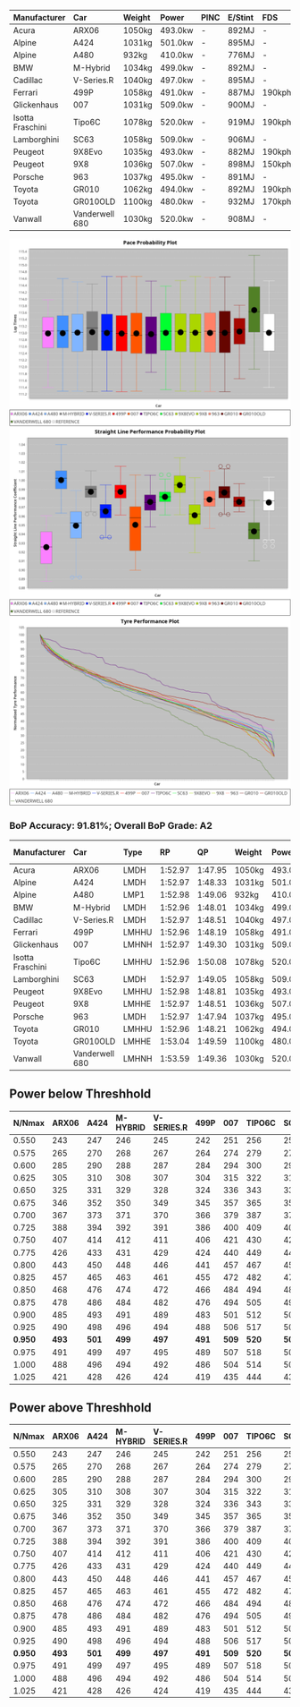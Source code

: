 | Manufacturer     | Car            | Weight | Power   | PINC    | E/Stint | FDS     |
|:-|:-|:-|:-|:-|:-|:-|
| Acura            | ARX06          | 1050kg | 493.0kw |    -    | 892MJ   |    -    |
| Alpine           | A424           | 1031kg | 501.0kw |    -    | 895MJ   |    -    |
| Alpine           | A480           | 932kg  | 410.0kw |    -    | 776MJ   |    -    |
| BMW              | M-Hybrid       | 1034kg | 499.0kw |    -    | 892MJ   |    -    |
| Cadillac         | V-Series.R     | 1040kg | 497.0kw |    -    | 895MJ   |    -    |
| Ferrari          | 499P           | 1058kg | 491.0kw |    -    | 887MJ   | 190kph  |
| Glickenhaus      | 007            | 1031kg | 509.0kw |    -    | 900MJ   |    -    |
| Isotta Fraschini | Tipo6C         | 1078kg | 520.0kw |    -    | 919MJ   | 190kph  |
| Lamborghini      | SC63           | 1058kg | 509.0kw |    -    | 906MJ   |    -    |
| Peugeot          | 9X8Evo         | 1035kg | 493.0kw |    -    | 882MJ   | 190kph  |
| Peugeot          | 9X8            | 1036kg | 507.0kw |    -    | 898MJ   | 150kph  |
| Porsche          | 963            | 1037kg | 495.0kw |    -    | 891MJ   |    -    |
| Toyota           | GR010          | 1062kg | 494.0kw |    -    | 892MJ   | 190kph  |
| Toyota           | GR010OLD       | 1100kg | 480.0kw |    -    | 932MJ   | 170kph  |
| Vanwall          | Vanderwell 680 | 1030kg | 520.0kw |    -    | 908MJ   |    -    |

![PACECHART](./IMG/AUTO.png)
![STRAIGHTLINEPERFORMANCECHART](./IMG/AUTO_sp.png)
![TYREPERFORMANCECHART](./IMG/AUTO_tw.png)

### BoP Accuracy: 91.81%; Overall BoP Grade: A2
| Manufacturer     | Car            | Type  | RP      | QP      | Weight | Power¹  | Threshhold | PINC    | Power²   | E/Stint | AVG Vmax  | FDS     | RDLC | L/Stint | BOP-Grade | Model Accuracy | Model Points | Match%  | SimDiff |
|:-|:-|:-|:-|:-|:-|:-|:-|:-|:-|:-|:-|:-|:-|:-|:-|:-|:-|:-|:-|
| Acura            | ARX06          | LMDH  | 1:52.97 | 1:47.95 | 1050kg | 493.0kw | 0.0kph     |    -    | 493.00kw |  892MJ  | 277.50kph |    -    | 1.02 | 29      | +B2       | 100.00%        | 996          | 80.63%  | ±0.38s  |
| Alpine           | A424           | LMDH  | 1:52.97 | 1:48.33 | 1031kg | 501.0kw | 0.0kph     |    -    | 501.00kw |  895MJ  | 290.28kph |    -    | 1.02 | 29      | ~A1       | 99.61%         | 762          | 100.00% | #       |
| Alpine           | A480           | LMP1  | 1:52.98 | 1:49.06 |  932kg | 410.0kw | 0.0kph     |    -    | 410.00kw |  776MJ  | 278.84kph |    -    | 1.00 | 28      | ~A1       | 100.00%        | 1173         | 98.45%  | ±0.75s  |
| BMW              | M-Hybrid       | LMDH  | 1:52.96 | 1:48.01 | 1034kg | 499.0kw | 0.0kph     |    -    | 499.00kw |  892MJ  | 287.88kph |    -    | 1.02 | 29      | ~A1       | 100.00%        | 1826         | 96.40%  | ±1.13s  |
| Cadillac         | V-Series.R     | LMDH  | 1:52.97 | 1:48.51 | 1040kg | 497.0kw | 0.0kph     |    -    | 497.00kw |  895MJ  | 284.24kph |    -    | 1.02 | 29      | ~A1       | 99.00%         | 3184         | 100.00% | ±0.38s  |
| Ferrari          | 499P           | LMHHU | 1:52.96 | 1:48.19 | 1058kg | 491.0kw | 0.0kph     |    -    | 491.00kw |  887MJ  | 285.92kph | 190kph  | 1.03 | 30      | ~A1       | 98.07%         | 3550         | 100.00% | ±1.26s  |
| Glickenhaus      | 007            | LMHNH | 1:52.97 | 1:49.30 | 1031kg | 509.0kw | 0.0kph     |    -    | 509.00kw |  900MJ  | 283.77kph |    -    | 0.96 | 29      | ~A1       | 94.48%         | 2311         | 100.00% | ±0.75s  |
| Isotta Fraschini | Tipo6C         | LMHHU | 1:52.96 | 1:50.08 | 1078kg | 520.0kw | 0.0kph     |    -    | 520.00kw |  919MJ  | 286.41kph | 190kph  | 1.02 | 29      | +D1       | 96.81%         | 91           | 67.36%  | #       |
| Lamborghini      | SC63           | LMDH  | 1:52.97 | 1:49.05 | 1058kg | 509.0kw | 0.0kph     |    -    | 509.00kw |  906MJ  | 286.68kph |    -    | 1.02 | 29      | ~A1       | 100.00%        | 529          | 95.06%  | ±0.57s  |
| Peugeot          | 9X8Evo         | LMHHU | 1:52.98 | 1:48.81 | 1035kg | 493.0kw | 0.0kph     |    -    | 493.00kw |  882MJ  | 288.42kph | 190kph  | 1.02 | 30      | ~A1       | 99.21%         | 377          | 96.06%  | #       |
| Peugeot          | 9X8            | LMHHE | 1:52.97 | 1:48.51 | 1036kg | 507.0kw | 0.0kph     |    -    | 507.00kw |  898MJ  | 284.82kph | 150kph  | 1.03 | 29      | ~A1       | 99.52%         | 4561         | 100.00% | ±0.24s  |
| Porsche          | 963            | LMDH  | 1:52.97 | 1:47.94 | 1037kg | 495.0kw | 0.0kph     |    -    | 495.00kw |  891MJ  | 286.19kph |    -    | 1.02 | 29      | ~A1       | 99.96%         | 10176        | 100.00% | ±0.63s  |
| Toyota           | GR010          | LMHHU | 1:52.96 | 1:48.21 | 1062kg | 494.0kw | 0.0kph     |    -    | 494.00kw |  892MJ  | 285.73kph | 190kph  | 1.02 | 30      | ~A1       | 99.95%         | 5509         | 100.00% | ±0.58s  |
| Toyota           | GR010OLD       | LMHHE | 1:53.04 | 1:49.59 | 1100kg | 480.0kw | 0.0kph     |    -    | 480.00kw |  932MJ  | 281.25kph | 170kph  | 0.98 | 30      | +E2       | 100.00%        | 351          | 54.72%  | #       |
| Vanwall          | Vanderwell 680 | LMHNH | 1:53.59 | 1:49.36 | 1030kg | 520.0kw | 0.0kph     |    -    | 520.00kw |  908MJ  | 283.82kph |    -    | 1.01 | 29      | +B1       | 99.23%         | 387          | 88.52%  | ±0.72s  |

## Power below Threshhold
| N/Nmax    | ARX06   | A424    | M-HYBRID | V-SERIES.R | 499P    | 007     | TIPO6C  | SC63    | 9X8EVO  | 9X8     | 963     | GR010   | GR010OLD | VANDERWELL 680 | ​     | RPM      | A480    |
|:-|:-|:-|:-|:-|:-|:-|:-|:-|:-|:-|:-|:-|:-|:-|:-|:-|:-|
|  0.550    |  243    |  247    |  246     |  245       |  242    |  251    |  256    |  251    |  243    |  250    |  244    |  243    |  236     |  256           |  ​    |   --     |   -     |
|  0.575    |  265    |  270    |  268     |  267       |  264    |  274    |  279    |  274    |  265    |  273    |  266    |  266    |  258     |  279           |  ​    |   --     |   -     |
|  0.600    |  285    |  290    |  288     |  287       |  284    |  294    |  300    |  294    |  285    |  293    |  286    |  285    |  277     |  300           |  ​    |   --     |   -     |
|  0.625    |  305    |  310    |  308     |  307       |  304    |  315    |  322    |  315    |  305    |  314    |  306    |  305    |  297     |  322           |  ​    |   --     |   -     |
|  0.650    |  325    |  331    |  329     |  328       |  324    |  336    |  343    |  336    |  325    |  335    |  327    |  326    |  317     |  343           |  ​    |   --     |   -     |
|  0.675    |  346    |  352    |  350     |  349       |  345    |  357    |  365    |  357    |  346    |  356    |  348    |  347    |  337     |  365           |  ​    |   --     |   -     |
|  0.700    |  367    |  373    |  371     |  370       |  366    |  379    |  387    |  379    |  367    |  377    |  369    |  368    |  358     |  387           |  ​    |   --     |   -     |
|  0.725    |  388    |  394    |  392     |  391       |  386    |  400    |  409    |  400    |  388    |  399    |  389    |  389    |  378     |  409           |  ​    |   --     |   -     |
|  0.750    |  407    |  414    |  412     |  411       |  406    |  421    |  430    |  421    |  407    |  419    |  409    |  408    |  397     |  430           |  ​    |   --     |   -     |
|  0.775    |  426    |  433    |  431     |  429       |  424    |  440    |  449    |  440    |  426    |  438    |  428    |  427    |  415     |  449           |  ​    |  5000    |  241    |
|  0.800    |  443    |  450    |  448     |  446       |  441    |  457    |  467    |  457    |  443    |  455    |  445    |  444    |  431     |  467           |  ​    |  5500    |  284    |
|  0.825    |  457    |  465    |  463     |  461       |  455    |  472    |  482    |  472    |  457    |  470    |  459    |  458    |  445     |  482           |  ​    |  6000    |  318    |
|  0.850    |  468    |  476    |  474     |  472       |  466    |  484    |  494    |  484    |  468    |  482    |  470    |  469    |  456     |  494           |  ​    |  6500    |  359    |
|  0.875    |  478    |  486    |  484     |  482       |  476    |  494    |  505    |  494    |  478    |  492    |  480    |  479    |  466     |  505           |  ​    |  7000    |  401    |
|  0.900    |  485    |  493    |  491     |  489       |  483    |  501    |  512    |  501    |  485    |  499    |  487    |  486    |  472     |  512           |  ​    |  7500    |  411    |
|  0.925    |  490    |  498    |  496     |  494       |  488    |  506    |  517    |  506    |  490    |  504    |  492    |  491    |  477     |  517           |  ​    |  8000    |  407    |
| **0.950** | **493** | **501** | **499**  | **497**    | **491** | **509** | **520** | **509** | **493** | **507** | **495** | **494** | **480**  | **520**        | **​** | **8500** | **410** |
|  0.975    |  491    |  499    |  497     |  495       |  489    |  507    |  518    |  507    |  491    |  505    |  493    |  492    |  478     |  518           |  ​    |  9000    |  205    |
|  1.000    |  488    |  496    |  494     |  492       |  486    |  504    |  514    |  504    |  488    |  502    |  490    |  489    |  475     |  514           |  ​    |   --     |   -     |
|  1.025    |  421    |  428    |  426     |  424       |  419    |  435    |  444    |  435    |  421    |  433    |  423    |  422    |  410     |  444           |  ​    |   --     |   -     |

## Power above Threshhold
| N/Nmax    | ARX06   | A424    | M-HYBRID | V-SERIES.R | 499P    | 007     | TIPO6C  | SC63    | 9X8EVO  | 9X8     | 963     | GR010   | GR010OLD | VANDERWELL 680 | ​     | RPM      | A480    |
|:-|:-|:-|:-|:-|:-|:-|:-|:-|:-|:-|:-|:-|:-|:-|:-|:-|:-|
|  0.550    |  243    |  247    |  246     |  245       |  242    |  251    |  256    |  251    |  243    |  250    |  244    |  243    |  236     |  256           |  ​    |   --     |   -     |
|  0.575    |  265    |  270    |  268     |  267       |  264    |  274    |  279    |  274    |  265    |  273    |  266    |  266    |  258     |  279           |  ​    |   --     |   -     |
|  0.600    |  285    |  290    |  288     |  287       |  284    |  294    |  300    |  294    |  285    |  293    |  286    |  285    |  277     |  300           |  ​    |   --     |   -     |
|  0.625    |  305    |  310    |  308     |  307       |  304    |  315    |  322    |  315    |  305    |  314    |  306    |  305    |  297     |  322           |  ​    |   --     |   -     |
|  0.650    |  325    |  331    |  329     |  328       |  324    |  336    |  343    |  336    |  325    |  335    |  327    |  326    |  317     |  343           |  ​    |   --     |   -     |
|  0.675    |  346    |  352    |  350     |  349       |  345    |  357    |  365    |  357    |  346    |  356    |  348    |  347    |  337     |  365           |  ​    |   --     |   -     |
|  0.700    |  367    |  373    |  371     |  370       |  366    |  379    |  387    |  379    |  367    |  377    |  369    |  368    |  358     |  387           |  ​    |   --     |   -     |
|  0.725    |  388    |  394    |  392     |  391       |  386    |  400    |  409    |  400    |  388    |  399    |  389    |  389    |  378     |  409           |  ​    |   --     |   -     |
|  0.750    |  407    |  414    |  412     |  411       |  406    |  421    |  430    |  421    |  407    |  419    |  409    |  408    |  397     |  430           |  ​    |   --     |   -     |
|  0.775    |  426    |  433    |  431     |  429       |  424    |  440    |  449    |  440    |  426    |  438    |  428    |  427    |  415     |  449           |  ​    |  5000    |  241    |
|  0.800    |  443    |  450    |  448     |  446       |  441    |  457    |  467    |  457    |  443    |  455    |  445    |  444    |  431     |  467           |  ​    |  5500    |  284    |
|  0.825    |  457    |  465    |  463     |  461       |  455    |  472    |  482    |  472    |  457    |  470    |  459    |  458    |  445     |  482           |  ​    |  6000    |  318    |
|  0.850    |  468    |  476    |  474     |  472       |  466    |  484    |  494    |  484    |  468    |  482    |  470    |  469    |  456     |  494           |  ​    |  6500    |  359    |
|  0.875    |  478    |  486    |  484     |  482       |  476    |  494    |  505    |  494    |  478    |  492    |  480    |  479    |  466     |  505           |  ​    |  7000    |  401    |
|  0.900    |  485    |  493    |  491     |  489       |  483    |  501    |  512    |  501    |  485    |  499    |  487    |  486    |  472     |  512           |  ​    |  7500    |  411    |
|  0.925    |  490    |  498    |  496     |  494       |  488    |  506    |  517    |  506    |  490    |  504    |  492    |  491    |  477     |  517           |  ​    |  8000    |  407    |
| **0.950** | **493** | **501** | **499**  | **497**    | **491** | **509** | **520** | **509** | **493** | **507** | **495** | **494** | **480**  | **520**        | **​** | **8500** | **410** |
|  0.975    |  491    |  499    |  497     |  495       |  489    |  507    |  518    |  507    |  491    |  505    |  493    |  492    |  478     |  518           |  ​    |  9000    |  205    |
|  1.000    |  488    |  496    |  494     |  492       |  486    |  504    |  514    |  504    |  488    |  502    |  490    |  489    |  475     |  514           |  ​    |   --     |   -     |
|  1.025    |  421    |  428    |  426     |  424       |  419    |  435    |  444    |  435    |  421    |  433    |  423    |  422    |  410     |  444           |  ​    |   --     |   -     |
